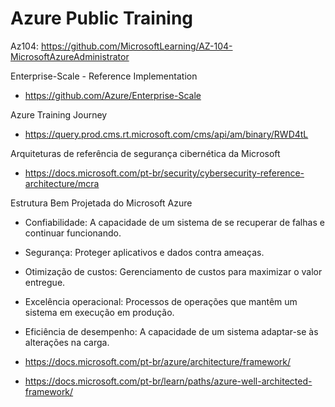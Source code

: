 # Azure Public Training

Az104: https://github.com/MicrosoftLearning/AZ-104-MicrosoftAzureAdministrator

Enterprise-Scale - Reference Implementation

- https://github.com/Azure/Enterprise-Scale

Azure Training Journey

- https://query.prod.cms.rt.microsoft.com/cms/api/am/binary/RWD4tL

Arquiteturas de referência de segurança cibernética da Microsoft

- https://docs.microsoft.com/pt-br/security/cybersecurity-reference-architecture/mcra

Estrutura Bem Projetada do Microsoft Azure

- Confiabilidade: A capacidade de um sistema de se recuperar de falhas e continuar funcionando.
- Segurança: Proteger aplicativos e dados contra ameaças.
- Otimização de custos: Gerenciamento de custos para maximizar o valor entregue.
- Excelência operacional: Processos de operações que mantêm um sistema em execução em produção.
- Eficiência de desempenho: A capacidade de um sistema adaptar-se às alterações na carga.

- https://docs.microsoft.com/pt-br/azure/architecture/framework/
- https://docs.microsoft.com/pt-br/learn/paths/azure-well-architected-framework/
